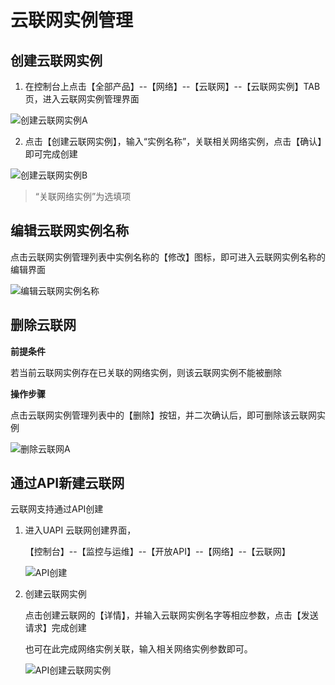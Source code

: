 # 云联网实例管理

## 创建云联网实例

1. 在控制台上点击【全部产品】--【网络】--【云联网】--【云联网实例】TAB页，进入云联网实例管理界面

![创建云联网实例A](ugn/images/创建云联网实例A.png)

2. 点击【创建云联网实例】，输入“实例名称”，关联相关网络实例，点击【确认】即可完成创建

![创建云联网实例B](ugn/images/创建云联网实例B.png)

> “关联网络实例”为选填项

## 编辑云联网实例名称

点击云联网实例管理列表中实例名称的【修改】图标，即可进入云联网实例名称的编辑界面

![编辑云联网实例名称](ugn/images/编辑云联网实例名称.png)

## 删除云联网

**前提条件**

若当前云联网实例存在已关联的网络实例，则该云联网实例不能被删除

**操作步骤**

点击云联网实例管理列表中的【删除】按钮，并二次确认后，即可删除该云联网实例

![删除云联网A](ugn/images/删除云联网A.png)

## 通过API新建云联网

云联网支持通过API创建

1. 进入UAPI 云联网创建界面，

   【控制台】--【监控与运维】--【开放API】--【网络】--【云联网】

   ![API创建](D:\ina.li\云联网\20240228\images\API创建.jpg)

2. 创建云联网实例

   点击创建云联网的【详情】，并输入云联网实例名字等相应参数，点击【发送请求】完成创建

   也可在此完成网络实例关联，输入相关网络实例参数即可。

   ![API创建云联网实例](D:\ina.li\云联网\20240228\images\API创建云联网实例.jpg)

